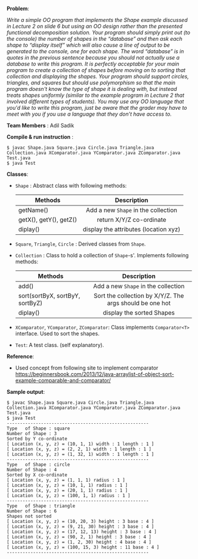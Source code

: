 **Problem**:

*Write a simple OO program that implements the Shape
example discussed in Lecture 2 on slide 6 but using an OO
design rather than the presented functional
decomposition solution. Your program should simply print
out (to the console) the number of shapes in the
“database” and then ask each shape to “display itself”
which will also cause a line of output to be generated to
the console, one for each shape. The word “database” is
in quotes in the previous sentence because you should
not actually use a database to write this program. It is
perfectly acceptable for your main program to create a
collection of shapes before moving on to sorting that
collection and displaying the shapes. Your program should
support circles, triangles, and squares but should use
polymorphism so that the main program doesn't know
the type of shape it is dealing with, but instead treats
shapes uniformly (similar to the example program in
Lecture 2 that involved different types of students). You
may use any OO language that you'd like to write this
program, just be aware that the grader may have to meet
with you if you use a language that they don’t have access
to.*

**Team Members** : Adil Sadik

**Compile & run instruction** :  
```
$ javac Shape.java Square.java Circle.java Triangle.java Collection.java XComparator.java YComparator.java ZComparator.java Test.java  
$ java Test
```

**Classes**:  
- ```Shape``` : Abstract class with following methods:  

  | Methods        | Description           |
  | ------------- |:-------------:|
  | getName()      | Add a new ```Shape``` in the collection |
  | getX(), getY(), getZ()      | return X/Y/Z co-ordinate      |
  | diplay() | display the attributes (location xyz)      |


- ```Square```, ```Triangle```, ```Circle``` : Derived classes from ```Shape```. 
- ```Collection``` : Class to hold a collection of ```Shape```-s'. Implements following methods:  

  | Methods        | Description           |
  | ------------- |:-------------:|
  | add()      | Add a new ```Shape``` in the collection |
  | sort(sortByX, sortByY, sortByZ)      | Sort the collection by X/Y/Z. The args should be one hot      |
  | diplay() | display the sorted Shapes      |

- ```XComparator```, ```YComparator```, ```ZComparator```: Class implements ```Comparator<T>``` interface. Used to sort the shapes.
- ```Test```: A test class. (self explanatory). 

**Reference**:
  - Used concept from following site to implement comparator  
  https://beginnersbook.com/2013/12/java-arraylist-of-object-sort-example-comparable-and-comparator/
  
  
**Sample output**:
```
$ javac Shape.java Square.java Circle.java Triangle.java Collection.java XComparator.java YComparator.java ZComparator.java Test.java
$ java Test
------------------------------------------------------
Type   of Shape : square
Number of Shape : 3
Sorted by Y co-ordinate
[ Location (x, y, z) = (10, 1, 1) width : 1 length : 1 ]
[ Location (x, y, z) = (2, 2, 1) width : 1 length : 1 ]
[ Location (x, y, z) = (1, 32, 1) width : 1 length : 1 ]
------------------------------------------------------
Type   of Shape : circle
Number of Shape : 4
Sorted by X co-ordinate
[ Location (x, y, z) = (1, 1, 1) radius : 1 ]
[ Location (x, y, z) = (10, 1, 1) radius : 1 ]
[ Location (x, y, z) = (20, 1, 1) radius : 1 ]
[ Location (x, y, z) = (100, 1, 1) radius : 1 ]
------------------------------------------------------
Type   of Shape : triangle
Number of Shape : 6
Shapes not sorted
[ Location (x, y, z) = (10, 20, 3) height : 3 base : 4 ]
[ Location (x, y, z) = (9, 21, 30) height : 3 base : 4 ]
[ Location (x, y, z) = (17, 12, 13) height : 3 base : 4 ]
[ Location (x, y, z) = (90, 2, 1) height : 3 base : 4 ]
[ Location (x, y, z) = (1, 2, 30) height : 4 base : 4 ]
[ Location (x, y, z) = (100, 15, 3) height : 11 base : 4 ]
------------------------------------------------------
```
